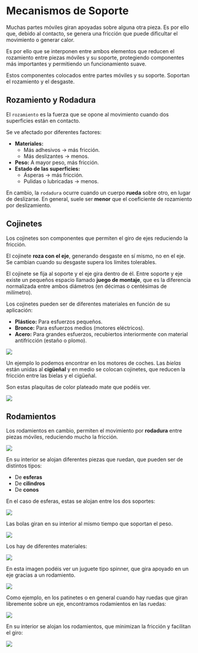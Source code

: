 # Mecanismos de Soporte

Muchas partes móviles giran apoyadas sobre alguna otra pieza.
Es por ello que, debido al contacto, se genera una fricción que puede dificultar
el movimiento o generar calor.

Es por ello que se interponen entre ambos elementos que reducen el rozamiento entre piezas móviles y su soporte, protegiendo componentes más importantes y permitiendo un funcionamiento suave.

Estos componentes colocados entre partes móviles y su soporte. Soportan el rozamiento y el desgaste.

## Rozamiento y Rodadura

El `rozamiento` es la fuerza que se opone al movimiento cuando dos superficies están en contacto.

Se ve afectado por diferentes factores:

- **Materiales:**
  - Más adhesivos → más fricción.
  - Más deslizantes → menos.
- **Peso:** A mayor peso, más fricción.
- **Estado de las superficies:**
  - Ásperas → más fricción.
  - Pulidas o lubricadas → menos.

En cambio, la `rodadura` ocurre cuando un cuerpo **rueda** sobre otro, en lugar de deslizarse.
En general, suele ser **menor** que el coeficiente de rozamiento por deslizamiento.

## Cojinetes

Los cojinetes son componentes que permiten el giro de ejes reduciendo la fricción.

El cojinete **roza con el eje**, generando desgaste en sí mismo, no en el eje.
Se cambian cuando su desgaste supera los límites tolerables.

El cojinete se fija al soporte y el eje gira dentro de él. Entre soporte y eje existe un pequeños
espacio llamado **juego de montaje**, que es la diferencia normalizada entre ambos diámetros (en décimas o centésimas de milímetro).

Los cojinetes pueden ser de diferentes materiales en función de su aplicación:

- **Plástico:** Para esfuerzos pequeños.
- **Bronce:** Para esfuerzos medios (motores eléctricos).
- **Acero:** Para grandes esfuerzos, recubiertos interiormente con material antifricción (estaño o plomo).

![](img/2025-05-11-22-36-59.png)

Un ejemplo lo podemos encontrar en los motores de coches. Las _bielas_ están unidas al **cigüeñal**
y en medio se colocan cojinetes, que reducen la fricción entre las bielas y el cigüeñal.

Son estas plaquitas de color plateado mate que podéis ver.

![](img/2025-05-11-22-37-37.png)

## Rodamientos

Los rodamientos en cambio, permiten el movimiento por **rodadura** entre piezas móviles, reduciendo mucho la fricción.

![](img/2025-05-14-12-12-04.png)

En su interior se alojan diferentes piezas que ruedan, que pueden ser de distintos tipos:

- De **esferas**
- De **cilindros**
- De **conos**

En el caso de esferas, estas se alojan entre los dos soportes:

![](img/rodamientos1.gif)

Las bolas giran en su interior al mismo tiempo que soportan el peso.

![](img/rodamientos2.gif)

Los hay de diferentes materiales:

![](img/2025-05-14-12-11-37.png)

En esta imagen podéis ver un juguete tipo spinner, que gira apoyado
en un eje gracias a un rodamiento.

![](img/2025-05-16-09-29-09.png)

Como ejemplo, en los patinetes o en general cuando hay ruedas que giran
libremente sobre un eje, encontramos rodamientos en las ruedas:

![](img/2025-05-14-12-38-22.png)

En su interior se alojan los rodamientos, que minimizan la fricción
y facilitan el giro:

![](img/2025-05-14-12-39-19.png)
